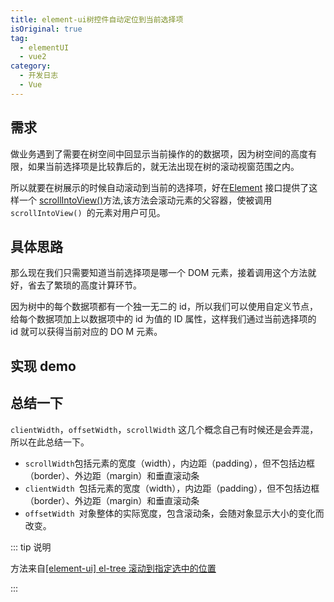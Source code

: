 ```yaml
---
title: element-ui树控件自动定位到当前选择项
isOriginal: true
tag:
  - elementUI
  - vue2
category:
  - 开发日志
  - Vue
---
```


## 需求

做业务遇到了需要在树空间中回显示当前操作的的数据项，因为树空间的高度有限，如果当前选择项是比较靠后的，就无法出现在树的滚动视窗范围之内。

所以就要在树展示的时候自动滚动到当前的选择项，好在[Element](https://developer.mozilla.org/zh-CN/docs/Web/API/Element) 接口提供了这样一个 [scrollIntoView()](https://developer.mozilla.org/zh-CN/docs/Web/API/Element/scrollIntoView)方法,该方法会滚动元素的父容器，使被调用 `scrollIntoView() `的元素对用户可见。

## 具体思路

那么现在我们只需要知道当前选择项是哪一个 DOM 元素，接着调用这个方法就好，省去了繁琐的高度计算环节。

因为树中的每个数据项都有一个独一无二的 id，所以我们可以使用自定义节点，给每个数据项加上以数据项中的 id 为值的 ID 属性，这样我们通过当前选择项的 id 就可以获得当前对应的 DO M 元素。

## 实现 demo

<CodePen
  link="https://codepen.io/zhangfanhang/pen/eYMwpBg"
  :theme="$isDarkMode? 'dark': 'light'"
/>

## 总结一下

`clientWidth`，`offsetWidth`，`scrollWidth` 这几个概念自己有时候还是会弄混，所以在此总结一下。

- `scrollWidth`包括元素的宽度（width），内边距（padding），但不包括边框（border）、外边距（margin）和垂直滚动条
- `clientWidth `包括元素的宽度（width），内边距（padding），但不包括边框（border）、外边距（margin）和垂直滚动条
- `offsetWidth `对象整体的实际宽度，包含滚动条，会随对象显示大小的变化而改变。

::: tip 说明

方法来自[[element-ui] el-tree 滚动到指定选中的位置](https://blog.csdn.net/qq_14993591/article/details/125223004)

:::
